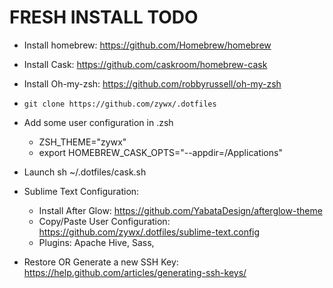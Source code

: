 # FRESH INSTALL TODO

* Install homebrew: https://github.com/Homebrew/homebrew

* Install Cask: https://github.com/caskroom/homebrew-cask

* Install Oh-my-zsh: https://github.com/robbyrussell/oh-my-zsh

* ```git clone https://github.com/zywx/.dotfiles```

* Add some user configuration in .zsh
	- ZSH_THEME="zywx"
	- export HOMEBREW_CASK_OPTS="--appdir=/Applications"

* Launch sh ~/.dotfiles/cask.sh

* Sublime Text Configuration:
  - Install After Glow: https://github.com/YabataDesign/afterglow-theme
  - Copy/Paste User Configuration: https://github.com/zywx/.dotfiles/sublime-text.config
  - Plugins: Apache Hive, Sass,

* Restore OR Generate a new SSH Key: https://help.github.com/articles/generating-ssh-keys/